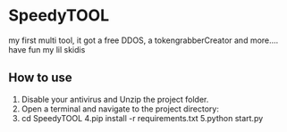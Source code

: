 # SpeedyTOOL
my first multi tool, it got a free DDOS, a tokengrabberCreator and more.... have fun my lil skidis

## How to use

1. Disable your antivirus and Unzip the project folder.  
2. Open a terminal and navigate to the project directory:  
3. cd SpeedyTOOL
4.pip install -r requirements.txt
5.python start.py

